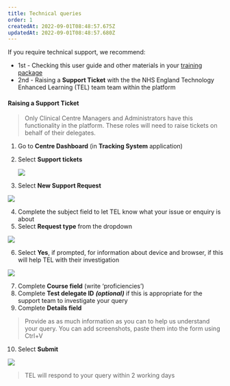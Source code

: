 ```yaml
---
title: Technical queries
order: 1
createdAt: 2022-09-01T08:48:57.675Z
updatedAt: 2022-09-01T08:48:57.680Z
---
```

If you require technical support, we recommend:

* 1st - Checking this user guide and other materials in your [training package](https://nhs-step1-training.netlify.app/)
* 2nd - Raising a **Support Ticket** with the the NHS England Technology Enhanced Learning (TEL) team team within the platform

#### Raising a **Support Ticket**

> Only Clinical Centre Managers and Administrators have this functionality in the platform. These roles will need to raise tickets on behalf of their delegates.

1. Go to **Centre Dashboard** (in **Tracking System** application)
2. Select **Support tickets**  

   ![](/img/cm-ca_centre-dashboard_support-tickets.png)
3. Select **New Support Request**

![](/img/ccm-ca_new-support-request.png)

4. Complete the subject field to let TEL know what your issue or enquiry is about
5. Select **Request type** from the dropdown 

![](/img/ccm-ca_support-ticket-request.png)

6. Select **Yes**, if prompted, for information about device and browser, if this will help TEL with their investigation

![](/img/ccm-ca_support-ticket-request_pop-up.png)

7. Complete **Course field** (write ‘proficiencies’) 
8. Complete **Test delegate ID**  ***(optional)*** if this is appropriate for the support team to investigate your query
9. Complete **Details field**

> Provide as as much information as you can to help us understand your query. You can add screenshots, paste them into the form using Ctrl+V

10. Select **Submit** 

![](/img/ccm-ca_support-ticket-request_submit.png)

> TEL will respond to your query within 2 working days